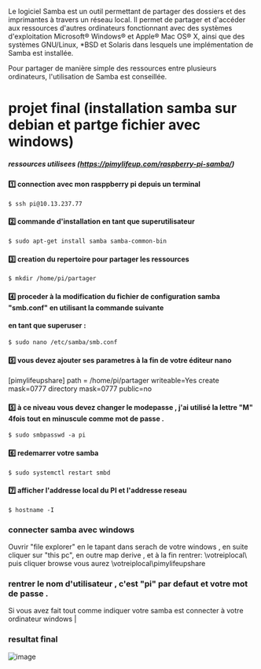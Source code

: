 Le logiciel Samba est un outil permettant de partager des dossiers et des imprimantes à travers un réseau local. Il permet de partager et d'accéder aux ressources d'autres ordinateurs fonctionnant avec des systèmes d'exploitation Microsoft® Windows® et Apple® Mac OS® X, ainsi que des systèmes GNU/Linux, *BSD et Solaris dans lesquels une implémentation de Samba est installée.

Pour partager de manière simple des ressources entre plusieurs ordinateurs, l'utilisation de Samba est conseillée.

# projet final (installation samba sur debian et partge fichier avec windows)

##### ressources utilisees (https://pimylifeup.com/raspberry-pi-samba/)

#### :one: connection avec mon rasppberry pi depuis un terminal 
 ````$ ssh pi@10.13.237.77````
#### :two: commande d'installation en tant que superutilisateur
````$ sudo apt-get install samba samba-common-bin````
#### :three: creation du repertoire pour partager les ressources 
````$ mkdir /home/pi/partager````
#### :four: proceder à la modification du fichier de configuration samba "smb.conf" en utilisant la commande suivante
#### en tant que superuser :
````$ sudo nano /etc/samba/smb.conf````
#### :five: vous devez ajouter ses parametres à la fin de votre éditeur nano
[pimylifeupshare]
path = /home/pi/partager
writeable=Yes
create mask=0777
directory mask=0777
public=no
#### :five: à ce niveau vous devez changer le modepasse , j'ai utilisé la lettre "M" 4fois  tout en minuscule comme mot de passe .

````$ sudo smbpasswd -a pi````
#### :six: redemarrer votre samba 

````$ sudo systemctl restart smbd````
#### :seven: afficher l'addresse local du PI et l'addresse reseau

````$ hostname -I````


### connecter samba avec windows 
Ouvrir "file explorer" en le tapant dans serach de votre windows , en suite cliquer sur "this pc", en outre map derive , et à la fin rentrer:    \\votreiplocal\ puis cliquer browse vous aurez \\votreiplocal\pimylifeupshare 

### rentrer le nom d'utilisateur , c'est "pi" par defaut et votre mot de passe .
Si vous avez fait tout comme indiquer votre samba est connecter à votre ordinateur windows |

### resultat final 
![image](fichierpartager.PNG)

